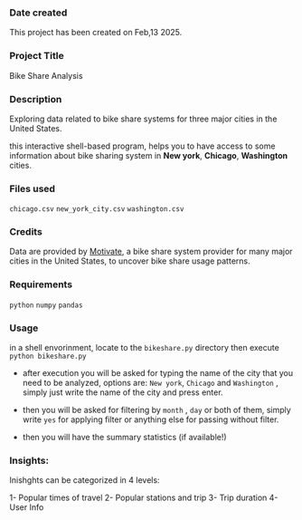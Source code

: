 ### Date created
This project has been created on Feb,13 2025.

### Project Title
Bike Share Analysis

### Description
Exploring data related to bike share systems for three major cities in the United States.

this interactive shell-based program, helps you to have access to some information about bike sharing system in **New york**, **Chicago**, **Washington** cities.

### Files used
`chicago.csv`
`new_york_city.csv`
`washington.csv`

### Credits
Data are provided by [Motivate](https://www.motivateco.com/), a bike share system provider for many major cities in the United States, to uncover bike share usage patterns.

### Requirements
`python`
`numpy`
`pandas`

### Usage
in a shell envorinment, locate to the `bikeshare.py` directory then execute `python bikeshare.py`

- after execution you will be asked for typing the name of the city that you need to be analyzed, options are: `New york`, `Chicago` and `Washington` , simply just write the name of the city and press enter.

- then you will be asked for filtering by `month` , `day` or both of them, simply write `yes` for applying filter or anything else for passing without filter.

- then you will have the summary statistics (if available!)

### Insights:
Inishghts can be categorized in 4 levels:

1- Popular times of travel
2- Popular stations and trip
3- Trip duration
4- User Info
